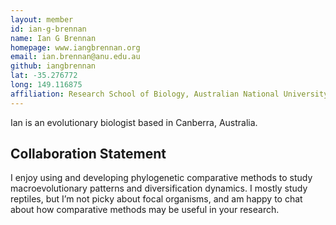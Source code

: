 ```yaml
---
layout: member
id: ian-g-brennan
name: Ian G Brennan
homepage: www.iangbrennan.org
email: ian.brennan@anu.edu.au
github: iangbrennan
lat: -35.276772
long: 149.116875
affiliation: Research School of Biology, Australian National University, Canberra, Australia
---
```


Ian is an evolutionary biologist based in Canberra, Australia.

## Collaboration Statement
I enjoy using and developing phylogenetic comparative methods to study macroevolutionary patterns and diversification dynamics. I mostly study reptiles, but I’m not picky about focal organisms, and am happy to chat about how comparative methods may be useful in your research. 

